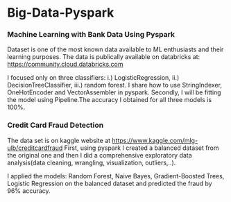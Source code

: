 # Big-Data-Pyspark

### Machine Learning with Bank Data Using Pyspark

Dataset is one of the most known data available to ML enthusiasts and their learning purposes. The data is publically available  on databricks at: https://community.cloud.databricks.com

I focused only on three classifiers: i.) LogisticRegression, ii.) DecisionTreeClassifier, iii.) random forest. I share how to use StringIndexer, OneHotEncoder and VectorAssembler in pyspark. Secondly, I will be fitting the model using Pipeline.The accuracy I obtained for all three models is 100%.

### Credit Card Fraud Detection
The data set is on kaggle website at  https://www.kaggle.com/mlg-ulb/creditcardfraud
First, using pyspark I created a balanced dataset from the original one and then I did a comprehensive exploratory data analysis(data cleaning, wrangling, visualization,  outliers,..).

I applied the models: Random Forest, Naive Bayes, Gradient-Boosted Trees, Logistic Regression on the balanced dataset and predicted the fraud by 96% accuracy.
